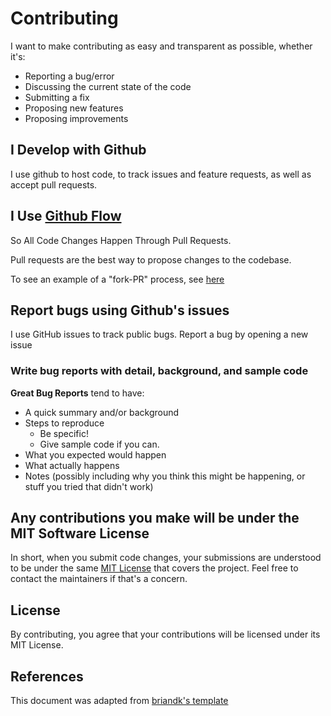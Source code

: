 # Contributing
I want to make contributing as easy and transparent as possible, whether it's:

- Reporting a bug/error
- Discussing the current state of the code
- Submitting a fix
- Proposing new features
- Proposing improvements

## I Develop with Github
I use github to host code, to track issues and feature requests, as well as accept pull requests.

## I Use [Github Flow](https://guides.github.com/introduction/flow/index.html)
So All Code Changes Happen Through Pull Requests.

Pull requests are the best way to propose changes to the codebase.

To see an example of a "fork-PR" process, see [here](https://gist.github.com/WnndGws/3beade5a786da8f30be7eb9dcd2c37b9)

## Report bugs using Github's issues
I use GitHub issues to track public bugs. Report a bug by opening a new issue

### Write bug reports with detail, background, and sample code
**Great Bug Reports** tend to have:

- A quick summary and/or background
- Steps to reproduce
  - Be specific!
  - Give sample code if you can.
- What you expected would happen
- What actually happens
- Notes (possibly including why you think this might be happening, or stuff you tried that didn't work)

## Any contributions you make will be under the MIT Software License
In short, when you submit code changes, your submissions are understood to be under the same [MIT License](http://choosealicense.com/licenses/mit/) that covers the project. Feel free to contact the maintainers if that's a concern.

## License
By contributing, you agree that your contributions will be licensed under its MIT License.

## References
This document was adapted from [briandk's template](https://gist.github.com/briandk/3d2e8b3ec8daf5a27a62)

